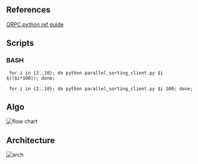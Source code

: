 ## References

[GRPC python ref guide](https://grpc.io/docs/tutorials/basic/python/)

## Scripts
### BASH

``` for i in {2..10}; do python parallel_sorting_client.py $i $(($i*100)); done;```

``` for i in {2..10}; do python parallel_sorting_client.py $i 100; done;```

## Algo

![flow chart](https://github.com/preetham-salehundam/grpc-parallel-sort/blob/master/misc/Screen%20Shot%202020-01-10%20at%2010.17.42%20AM.png)

## Architecture

![arch](https://github.com/preetham-salehundam/grpc-parallel-sort/blob/master/misc/Screen%20Shot%202020-01-10%20at%2010.23.02%20AM.png)


